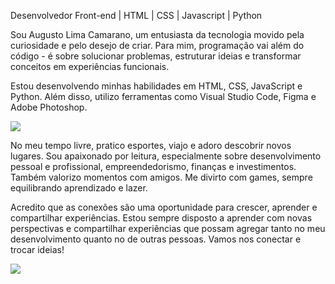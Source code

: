 <p>
  Desenvolvedor Front-end | HTML | CSS | Javascript | Python
</p>
<p>
  Sou Augusto Lima Camarano, um entusiasta da tecnologia movido pela curiosidade e pelo desejo de criar. Para mim, programação vai além do código - é sobre solucionar problemas, estruturar ideias e transformar conceitos em experiências funcionais.
</p>
<p>
  Estou desenvolvendo minhas habilidades em HTML, CSS, JavaScript e Python. Além disso, utilizo ferramentas como Visual Studio Code, Figma e Adobe Photoshop.
</p>
<p>
  <img src="https://skillicons.dev/icons?i=html,css,js,py,figma,vscode,ps">
</p>
<p>
  No meu tempo livre, pratico esportes, viajo e adoro descobrir novos lugares. Sou apaixonado por leitura, especialmente sobre desenvolvimento pessoal e profissional, empreendedorismo, finanças e investimentos. Também valorizo momentos com amigos. Me divirto com games, sempre equilibrando aprendizado e lazer.
</p>
<p>
  Acredito que as conexões são uma oportunidade para crescer, aprender e compartilhar experiências. Estou sempre disposto a aprender com novas perspectivas e compartilhar experiências que possam agregar tanto no meu desenvolvimento quanto no de outras pessoas. Vamos nos conectar e trocar ideias!
</p>
<p>
  <a href="https://www.linkedin.com/in/alcamarano/" target="_blank" title="LinkedIn">
    <img src="https://skillicons.dev/icons?i=linkedin">
  </a>
</p>
